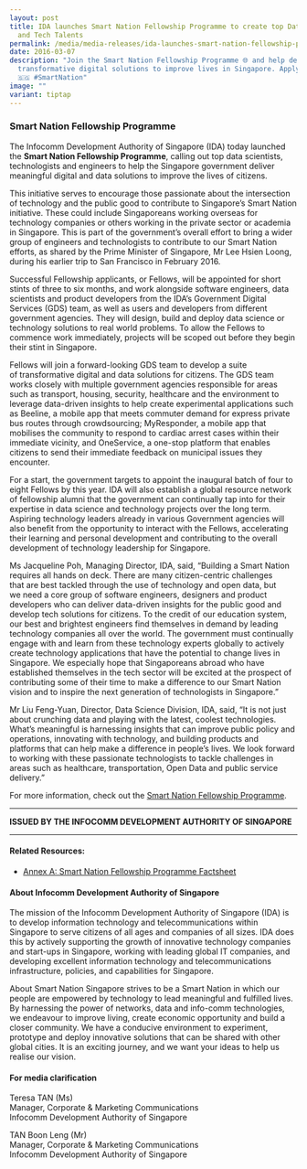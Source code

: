 ```yaml
---
layout: post
title: IDA launches Smart Nation Fellowship Programme to create top Data Science
  and Tech Talents
permalink: /media/media-releases/ida-launches-smart-nation-fellowship-programme-to-foster-a-network-of-top-data-science-and-tech-talents-for-singapore/
date: 2016-03-07
description: "Join the Smart Nation Fellowship Programme 🌐 and help develop
  transformative digital solutions to improve lives in Singapore. Apply now!
  🇸🇬 #SmartNation"
image: ""
variant: tiptap
---
```

<h3>Smart Nation Fellowship Programme</h3>
<p>The Infocomm Development Authority of Singapore (IDA) today launched the&nbsp;<strong>Smart Nation Fellowship Programme</strong>,
calling&nbsp;out top data scientists, technologists and engineers to help
the Singapore government deliver meaningful digital and data solutions
to improve&nbsp;the lives of citizens.</p>
<p>This initiative&nbsp;serves to encourage&nbsp;those passionate about the
intersection of technology and the public good to contribute to Singapore’s
Smart Nation initiative. These could include Singaporeans working overseas
for technology companies or others working in the private sector or academia
in Singapore.&nbsp;This&nbsp;is part of the government’s overall effort
to bring a wider group of engineers and technologists to contribute to
our Smart Nation efforts, as shared by the Prime Minister of Singapore,
Mr Lee Hsien Loong, during his earlier trip to San Francisco in February
2016.</p>
<p>Successful Fellowship applicants, or Fellows, will be appointed for short
stints of three to six months,&nbsp;and work alongside software engineers,
data scientists and product developers from the IDA’s Government Digital
Services (GDS) team, as well as users and developers from different government
agencies. They will design, build and deploy data science or technology
solutions to&nbsp;real world&nbsp;problems. To allow the Fellows to commence
work immediately,&nbsp;projects will be scoped out before they begin their
stint in Singapore.</p>
<p>Fellows will join a forward-looking GDS team to develop&nbsp;a suite of&nbsp;transformative
digital and data solutions for citizens. The GDS team works closely with
multiple government agencies responsible for areas such as transport, housing,
security, healthcare and the environment to leverage data-driven insights
to help create experimental applications such as Beeline, a mobile app
that meets commuter demand for express private bus routes through crowdsourcing;
MyResponder, a mobile app that mobilises the community to respond to cardiac
arrest cases within their immediate vicinity, and OneService, a one-stop
platform that enables citizens to send their immediate feedback on municipal
issues they encounter.</p>
<p>For a start, the government targets to appoint the inaugural batch of
four to eight Fellows by this year. IDA will also establish a global resource
network of fellowship&nbsp;alumni that the&nbsp;government can continually
tap into for their expertise in data science and technology projects over
the long term. Aspiring technology leaders already in various Government
agencies will also benefit from the opportunity to interact with the Fellows,
accelerating their learning and personal development and contributing to
the overall development of technology leadership for Singapore.</p>
<p>Ms Jacqueline Poh, Managing Director, IDA, said, “Building a Smart Nation
requires all hands on deck.&nbsp;There are many citizen-centric challenges
that&nbsp;are&nbsp;best tackled&nbsp;through the use of technology and
open data, but we&nbsp;need a core group of software engineers, designers
and product developers who can deliver data-driven insights for the public
good and develop tech solutions for citizens. To the credit of our education
system, our best and brightest engineers find themselves in demand by leading
technology companies all over the world. The government must continually
engage with and learn from these technology experts globally to actively
create technology applications that have the potential to change lives
in Singapore.&nbsp;We especially hope that Singaporeans abroad who have
established themselves in the tech sector will be excited&nbsp;at the prospect
of contributing&nbsp;some of their time to make a difference to our Smart
Nation vision and&nbsp;to&nbsp;inspire the next generation of technologists
in Singapore.”</p>
<p>Mr Liu Feng-Yuan, Director, Data Science Division, IDA, said, “It is not
just about crunching data and playing with the latest, coolest technologies.
What’s meaningful is harnessing insights that can improve public policy
and operations, innovating with technology, and building products and platforms&nbsp;that
can&nbsp;help make a difference in people’s lives. We look forward to working
with these passionate technologists to tackle challenges&nbsp;in areas&nbsp;such
as healthcare, transportation, Open Data and public service delivery.”</p>
<p>For more information, check out the <a href="/careers/opportunities-for-professionals/smart-nation-fellowship-programme/" rel="noopener noreferrer nofollow" target="_blank">Smart Nation Fellowship Programme</a>.</p>
<hr>
<p><strong>ISSUED BY THE INFOCOMM DEVELOPMENT AUTHORITY OF SINGAPORE</strong>
</p>
<hr>
<h4>Related Resources:</h4>
<ul data-tight="true" class="tight">
<li>
<p><a href="/files/media/media-releases/Annex_A___Smart_Nation_Fellowship_Programme_Factsheet.pdf" rel="noopener noreferrer nofollow" target="_blank">Annex A: Smart Nation Fellowship Programme Factsheet</a>
</p>
</li>
</ul>
<h4>About Infocomm Development Authority of Singapore</h4>
<p>The mission of the Infocomm Development Authority of Singapore (IDA) is
to develop information technology and telecommunications within Singapore
to serve citizens of all ages and companies of all sizes. IDA does this
by actively supporting the growth of innovative technology companies and
start-ups in Singapore, working with leading global IT companies, and developing
excellent information technology and telecommunications infrastructure,
policies, and capabilities for Singapore.</p>
<p>About Smart Nation Singapore strives to be a Smart Nation in which our
people&nbsp;are empowered&nbsp;by technology to lead meaningful and fulfilled
lives. By harnessing the power of networks, data and info-comm technologies,
we endeavour to improve living, create economic opportunity and build a
closer community. We have a conducive environment to experiment, prototype
and deploy innovative solutions that&nbsp;can be shared&nbsp;with other
global cities. It is an exciting journey, and we want your ideas to help
us realise our vision.</p>
<h4>For media clarification</h4>
<p>Teresa TAN (Ms)
<br>Manager, Corporate &amp; Marketing Communications
<br>Infocomm Development Authority of Singapore
<br>
</p>
<p>TAN Boon Leng (Mr)
<br>Manager, Corporate &amp; Marketing Communications
<br>Infocomm Development Authority of Singapore
<br>
</p>
<p></p>